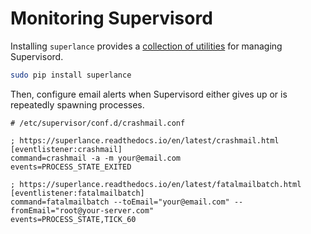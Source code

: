 Monitoring Supervisord
====

Installing `superlance` provides a [collection of utilities](https://superlance.readthedocs.io/) for managing Supervisord.

```bash
sudo pip install superlance
```

Then, configure email alerts when Supervisord either gives up or is repeatedly spawning processes.

```
# /etc/supervisor/conf.d/crashmail.conf

; https://superlance.readthedocs.io/en/latest/crashmail.html
[eventlistener:crashmail]
command=crashmail -a -m your@email.com
events=PROCESS_STATE_EXITED

; https://superlance.readthedocs.io/en/latest/fatalmailbatch.html
[eventlistener:fatalmailbatch]
command=fatalmailbatch --toEmail="your@email.com" --fromEmail="root@your-server.com"
events=PROCESS_STATE,TICK_60
```
